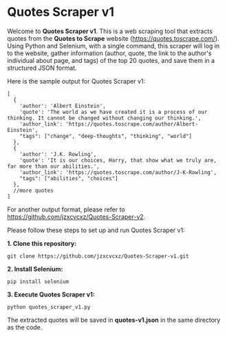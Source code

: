 # Quotes Scraper v1
Welcome to **Quotes Scraper v1**. This is a web scraping tool that extracts quotes from the **Quotes to Scrape** website (https://quotes.toscrape.com/). Using Python and Selenium, with a single command, this scraper will log in to the website, gather information (author, quote, the link to the author's individual about page, and tags) of the top 20 quotes, and save them in a structured JSON format.

Here is the sample output for Quotes Scraper v1:
```
[
  {
    'author': 'Albert Einstein',
    'quote': 'The world as we have created it is a process of our thinking. It cannot be changed without changing our thinking.',
    'author_link': 'https://quotes.toscrape.com/author/Albert-Einstein',
    "tags": ["change", "deep-thoughts", "thinking", "world"]
  },
  {
    'author': 'J.K. Rowling',
    'quote': 'It is our choices, Harry, that show what we truly are, far more than our abilities.',
    'author_link': 'https://quotes.toscrape.com/author/J-K-Rowling',
    "tags": ["abilities", "choices"]
  },
  //more quotes
]

```
For another output format, please refer to https://github.com/jzxcvcxz/Quotes-Scraper-v2.

Please follow these steps to set up and run Quotes Scraper v1:

**1. Clone this repository:**
```
git clone https://github.com/jzxcvcxz/Quotes-Scraper-v1.git
```


**2. Install Selenium:**
```
pip install selenium
```

**3. Execute Quotes Scraper v1:**
```
python quotes_scraper_v1.py
```
The extracted quotes will be saved in **quotes-v1.json** in the same directory as the code.
